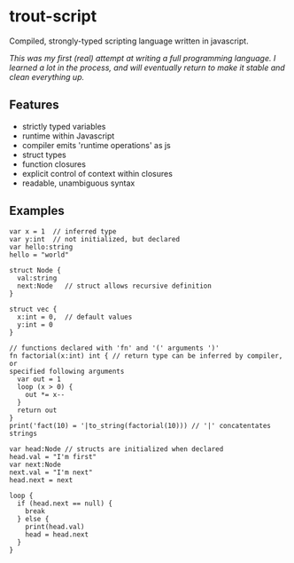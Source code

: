 # trout-script
Compiled, strongly-typed scripting language written in javascript.

*This was my first (real) attempt at writing a full programming language.
I learned a lot in the process, and will eventually return to make it stable and
clean everything up.*

## Features

- strictly typed variables
- runtime within Javascript
- compiler emits 'runtime operations' as js
- struct types
- function closures
- explicit control of context within closures
- readable, unambiguous syntax

## Examples

  ```
  var x = 1  // inferred type
  var y:int  // not initialized, but declared
  var hello:string
  hello = "world"
  
  struct Node {
    val:string
    next:Node   // struct allows recursive definition
  }

  struct vec {
    x:int = 0,  // default values
    y:int = 0
  }

  // functions declared with 'fn' and '(' arguments ')'
  fn factorial(x:int) int { // return type can be inferred by compiler, or
  specified following arguments
    var out = 1
    loop (x > 0) {
      out *= x--
    }
    return out
  }
  print('fact(10) = '|to_string(factorial(10))) // '|' concatentates strings

  var head:Node // structs are initialized when declared
  head.val = "I'm first"
  var next:Node
  next.val = "I'm next"
  head.next = next

  loop {
    if (head.next == null) {
      break
    } else {
      print(head.val)
      head = head.next
    }
  }
  ```
